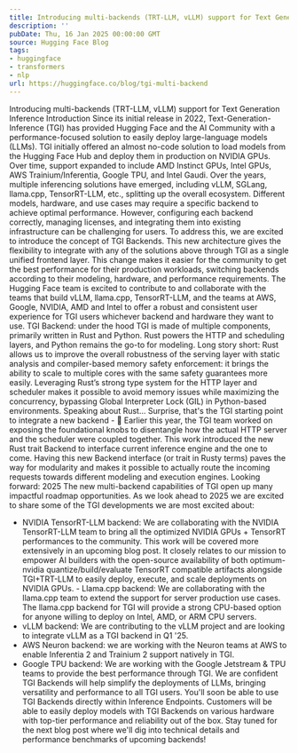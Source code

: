 ```yaml
---
title: Introducing multi-backends (TRT-LLM, vLLM) support for Text Generation Inference
description: ''
pubDate: Thu, 16 Jan 2025 00:00:00 GMT
source: Hugging Face Blog
tags:
- huggingface
- transformers
- nlp
url: https://huggingface.co/blog/tgi-multi-backend
---
```


Introducing multi-backends (TRT-LLM, vLLM) support for Text Generation Inference
Introduction
Since its initial release in 2022, Text-Generation-Inference (TGI) has provided Hugging Face and the AI Community with a performance-focused solution to easily deploy large-language models (LLMs). TGI initially offered an almost no-code solution to load models from the Hugging Face Hub and deploy them in production on NVIDIA GPUs. Over time, support expanded to include AMD Instinct GPUs, Intel GPUs, AWS Trainium/Inferentia, Google TPU, and Intel Gaudi.
Over the years, multiple inferencing solutions have emerged, including vLLM, SGLang, llama.cpp, TensorRT-LLM, etc., splitting up the overall ecosystem. Different models, hardware, and use cases may require a specific backend to achieve optimal performance. However, configuring each backend correctly, managing licenses, and integrating them into existing infrastructure can be challenging for users.
To address this, we are excited to introduce the concept of TGI Backends. This new architecture gives the flexibility to integrate with any of the solutions above through TGI as a single unified frontend layer. This change makes it easier for the community to get the best performance for their production workloads, switching backends according to their modeling, hardware, and performance requirements.
The Hugging Face team is excited to contribute to and collaborate with the teams that build vLLM, llama.cpp, TensorRT-LLM, and the teams at AWS, Google, NVIDIA, AMD and Intel to offer a robust and consistent user experience for TGI users whichever backend and hardware they want to use.
TGI Backend: under the hood
TGI is made of multiple components, primarily written in Rust and Python. Rust powers the HTTP and scheduling layers, and Python remains the go-to for modeling.
Long story short: Rust allows us to improve the overall robustness of the serving layer with static analysis and compiler-based memory safety enforcement: it brings the ability to scale to multiple cores with the same safety guarantees more easily. Leveraging Rust’s strong type system for the HTTP layer and scheduler makes it possible to avoid memory issues while maximizing the concurrency, bypassing Global Interpreter Lock (GIL) in Python-based environments.
Speaking about Rust… Surprise, that's the TGI starting point to integrate a new backend - 🤗
Earlier this year, the TGI team worked on exposing the foundational knobs to disentangle how the actual HTTP server and the scheduler were coupled together.
This work introduced the new Rust trait Backend
to interface current inference engine and the one to come.
Having this new Backend
interface (or trait in Rusty terms) paves the way for modularity and makes it possible to actually route the incoming requests towards different modeling and execution engines.
Looking forward: 2025
The new multi-backend capabilities of TGI open up many impactful roadmap opportunities. As we look ahead to 2025 we are excited to share some of the TGI developments we are most excited about:
- NVIDIA TensorRT-LLM backend: We are collaborating with the NVIDIA TensorRT-LLM team to bring all the optimized NVIDIA GPUs + TensorRT performances to the community. This work will be covered more extensively in an upcoming blog post. It closely relates to our mission to empower AI builders with the open-source availability of both
optimum-nvidia
quantize/build/evaluate TensorRT compatible artifacts alongside TGI+TRT-LLM to easily deploy, execute, and scale deployments on NVIDIA GPUs. - Llama.cpp backend: We are collaborating with the llama.cpp team to extend the support for server production use cases. The llama.cpp backend for TGI will provide a strong CPU-based option for anyone willing to deploy on Intel, AMD, or ARM CPU servers.
- vLLM backend: We are contributing to the vLLM project and are looking to integrate vLLM as a TGI backend in Q1 '25.
- AWS Neuron backend: we are working with the Neuron teams at AWS to enable Inferentia 2 and Trainium 2 support natively in TGI.
- Google TPU backend: We are working with the Google Jetstream & TPU teams to provide the best performance through TGI.
We are confident TGI Backends will help simplify the deployments of LLMs, bringing versatility and performance to all TGI users. You'll soon be able to use TGI Backends directly within Inference Endpoints. Customers will be able to easily deploy models with TGI Backends on various hardware with top-tier performance and reliability out of the box.
Stay tuned for the next blog post where we'll dig into technical details and performance benchmarks of upcoming backends!